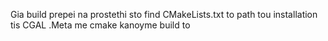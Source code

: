 Gia build prepei na prostethi sto find CMakeLists.txt to path tou installation tis CGAL .Meta me cmake kanoyme build to 
